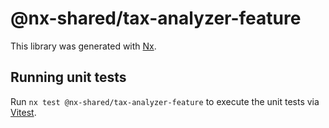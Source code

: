 # @nx-shared/tax-analyzer-feature

This library was generated with [Nx](https://nx.dev).

## Running unit tests

Run `nx test @nx-shared/tax-analyzer-feature` to execute the unit tests via [Vitest](https://vitest.dev/).
